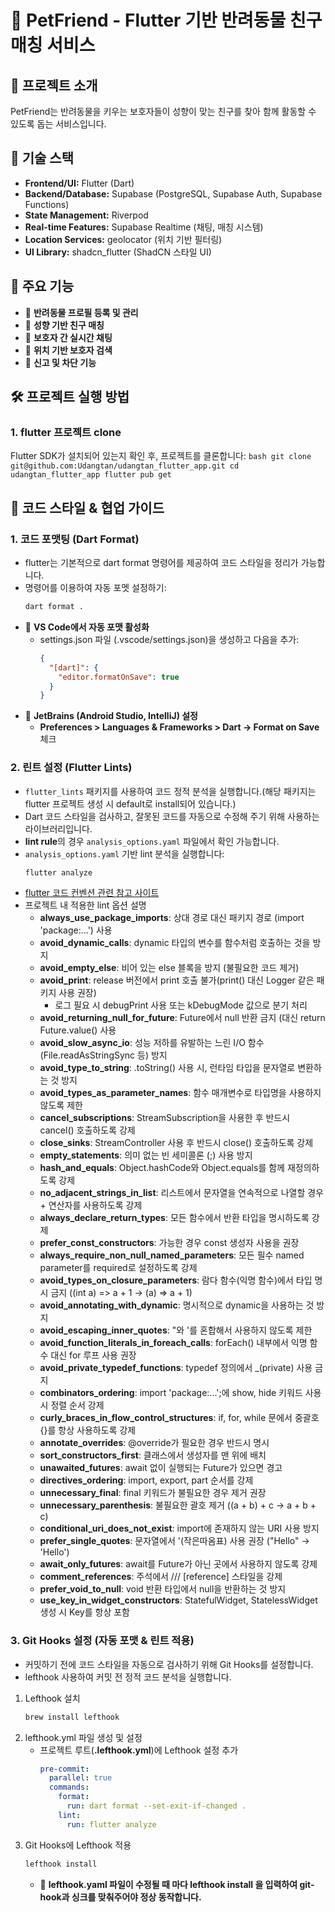 # 🐾 PetFriend - Flutter 기반 반려동물 친구 매칭 서비스

## 📌 프로젝트 소개
PetFriend는 반려동물을 키우는 보호자들이 성향이 맞는 친구를 찾아 함께 활동할 수 있도록 돕는 서비스입니다.

## 🔧 기술 스택
- **Frontend/UI:** Flutter (Dart)
- **Backend/Database:** Supabase (PostgreSQL, Supabase Auth, Supabase Functions)
- **State Management:** Riverpod
- **Real-time Features:** Supabase Realtime (채팅, 매칭 시스템)
- **Location Services:** geolocator (위치 기반 필터링)
- **UI Library:** shadcn_flutter (ShadCN 스타일 UI)

## 📜 주요 기능
- 🐶 **반려동물 프로필 등록 및 관리**
- 🏡 **성향 기반 친구 매칭**
- 💬 **보호자 간 실시간 채팅**
- 📍 **위치 기반 보호자 검색**
- 🚨 **신고 및 차단 기능**

## 🛠️ 프로젝트 실행 방법
### 1. flutter 프로젝트 clone
Flutter SDK가 설치되어 있는지 확인 후, 프로젝트를 클론합니다:
    ```bash
    git clone git@github.com:Udangtan/udangtan_flutter_app.git
    cd udangtan_flutter_app
    flutter pub get
    ```

## 🎨 코드 스타일 & 협업 가이드
### 1. 코드 포맷팅 (Dart Format)
- flutter는 기본적으로 dart format 명령어를 제공하여 코드 스타일을 정리가 가능합니다.
- 명령어를 이용하여 자동 포멧 설정하기:
    ```bash
    dart format .
    ```
- 📌 **VS Code에서 자동 포맷 활성화**
  - settings.json 파일 (.vscode/settings.json)을 생성하고 다음을 추가:
      ```json
      {
        "[dart]": {
          "editor.formatOnSave": true
        }
      }
      ```
- 📌 **JetBrains (Android Studio, IntelliJ) 설정**
  - **Preferences > Languages & Frameworks > Dart → Format on Save** 체크
### 2. 린트 설정 (Flutter Lints)
- `flutter_lints` 패키지를 사용하여 코드 정적 분석을 실행합니다.(해당 패키지는 flutter 프로젝트 생성 시 default로 install되어 있습니다.)
- Dart 코드 스타일을 검사하고, 잘못된 코드를 자동으로 수정해 주기 위해 사용하는 라이브러리입니다.
- **lint rule**의 경우 `analysis_options.yaml` 파일에서 확인 가능합니다. 
- `analysis_options.yaml` 기반 lint 분석을 실행합니다:
    ```bash
    flutter analyze
    ```
- [flutter 코드 컨벤션 관련 참고 사이트](https://velog.io/@knh4300/flutter-%EC%BD%94%EB%93%9C-%EC%BB%A8%EB%B2%A4%EC%85%98)
- 프로젝트 내 적용한 lint 옵션 설명
  - **always_use_package_imports**: 상대 경로 대신 패키지 경로 (import 'package:...') 사용
  - **avoid_dynamic_calls**: dynamic 타입의 변수를 함수처럼 호출하는 것을 방지
  - **avoid_empty_else**: 비어 있는 else 블록을 방지 (불필요한 코드 제거)
  - **avoid_print**: release 버전에서 print 호출 불가(print() 대신 Logger 같은 패키지 사용 권장)
    - 로그 필요 시 debugPrint 사용 또는 kDebugMode 값으로 분기 처리
  - **avoid_returning_null_for_future**: Future<void>에서 null 반환 금지 (대신 return Future.value() 사용
  - **avoid_slow_async_io**: 성능 저하를 유발하는 느린 I/O 함수 (File.readAsStringSync 등) 방지
  - **avoid_type_to_string**: .toString() 사용 시, 런타임 타입을 문자열로 변환하는 것 방지
  - **avoid_types_as_parameter_names**: 함수 매개변수로 타입명을 사용하지 않도록 제한
  - **cancel_subscriptions**: StreamSubscription을 사용한 후 반드시 cancel() 호출하도록 강제
  - **close_sinks**: StreamController 사용 후 반드시 close() 호출하도록 강제
  - **empty_statements**: 의미 없는 빈 세미콜론 (;) 사용 방지
  - **hash_and_equals**: Object.hashCode와 Object.equals를 함께 재정의하도록 강제
  - **no_adjacent_strings_in_list**: 리스트에서 문자열을 연속적으로 나열할 경우 + 연산자를 사용하도록 강제
  - **always_declare_return_types**: 모든 함수에서 반환 타입을 명시하도록 강제
  - **prefer_const_constructors**: 가능한 경우 const 생성자 사용을 권장
  - **always_require_non_null_named_parameters**: 모든 필수 named parameter를 required로 설정하도록 강제
  - **avoid_types_on_closure_parameters**: 람다 함수(익명 함수)에서 타입 명시 금지 ((int a) => a + 1 → (a) => a + 1)
  - **avoid_annotating_with_dynamic**: 명시적으로 dynamic을 사용하는 것 방지
  - **avoid_escaping_inner_quotes**: "와 '를 혼합해서 사용하지 않도록 제한
  - **avoid_function_literals_in_foreach_calls**: forEach() 내부에서 익명 함수 대신 for 루프 사용 권장
  - **avoid_private_typedef_functions**: typedef 정의에서 _(private) 사용 금지
  - **combinators_ordering**: import 'package:...';에 show, hide 키워드 사용 시 정렬 순서 강제
  - **curly_braces_in_flow_control_structures**: if, for, while 문에서 중괄호 {}를 항상 사용하도록 강제
  - **annotate_overrides**: @override가 필요한 경우 반드시 명시
  - **sort_constructors_first**: 클래스에서 생성자를 맨 위에 배치
  - **unawaited_futures**: await 없이 실행되는 Future가 있으면 경고
  - **directives_ordering**: import, export, part 순서를 강제
  - **unnecessary_final**: final 키워드가 불필요한 경우 제거 권장
  - **unnecessary_parenthesis**: 불필요한 괄호 제거 ((a + b) + c → a + b + c)
  - **conditional_uri_does_not_exist**: import에 존재하지 않는 URI 사용 방지
  - **prefer_single_quotes**: 문자열에서 '(작은따옴표) 사용 권장 ("Hello" → 'Hello')
  - **await_only_futures**: await를 Future가 아닌 곳에서 사용하지 않도록 강제
  - **comment_references**: 주석에서 /// [reference] 스타일을 강제
  - **prefer_void_to_null**: void 반환 타입에서 null을 반환하는 것 방지
  - **use_key_in_widget_constructors**: StatefulWidget, StatelessWidget 생성 시 Key를 항상 포함
### 3. Git Hooks 설정 (자동 포맷 & 린트 적용)
- 커밋하기 전에 코드 스타일을 자동으로 검사하기 위해 Git Hooks를 설정합니다.
- lefthook 사용하여 커밋 전 정적 코드 분석을 실행합니다.
1. Lefthook 설치
    ```bash
    brew install lefthook
    ```
2. lefthook.yml 파일 생성 및 설정
   - 프로젝트 루트(**.lefthook.yml**)에 Lefthook 설정 추가
      ```yaml
      pre-commit:
        parallel: true
        commands:
          format:
            run: dart format --set-exit-if-changed .
          lint:
            run: flutter analyze
      ```
3. Git Hooks에 Lefthook 적용
    ```bash
    lefthook install
    ```
   - 📌 **lefthook.yaml 파일이 수정될 때 마다 lefthook install 을 입력하여 git-hook과 싱크를 맞춰주어야 정상 동작합니다.**
